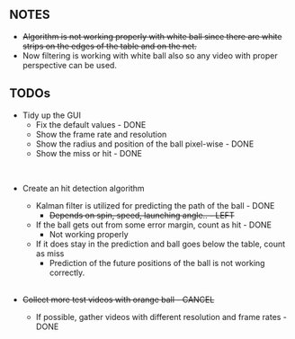 ## NOTES

* <s>Algorithm is not working properly with white ball since there are white strips on the edges of the table and on the net.</s>
* Now filtering is working with white ball also so any video with proper perspective can be used.

## TODOs

* Tidy up the GUI 
    * Fix the default values - DONE
    * Show the frame rate and resolution
    * Show the radius and position of the ball pixel-wise  - DONE
    * Show the miss or hit - DONE

<br />

* Create an hit detection algorithm
    * Kalman filter is utilized for predicting the path of the ball - DONE <br />
        * <s> Depends on spin, speed, launching angle.. - LEFT </s>
    * If the ball gets out from some error margin, count as hit - DONE 
        * Not working properly
    * If it does stay in the prediction and ball goes below the table, count as miss
        * Prediction of the future positions of the ball is not working correctly.
<br /> <br />

* <s> Collect more test videos with orange ball - CANCEL </s>
    * If possible, gather videos with different resolution and frame rates - DONE

<br /> 


    

